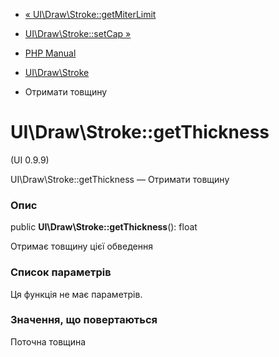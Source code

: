 - [« UI\Draw\Stroke::getMiterLimit](ui-draw-stroke.getmiterlimit.md)
- [UI\Draw\Stroke::setCap »](ui-draw-stroke.setcap.md)

- [PHP Manual](index.md)
- [UI\Draw\Stroke](class.ui-draw-stroke.md)
- Отримати товщину

# UI\Draw\Stroke::getThickness

(UI 0.9.9)

UI\Draw\Stroke::getThickness — Отримати товщину

### Опис

public **UI\Draw\Stroke::getThickness**(): float

Отримає товщину цієї обведення

### Список параметрів

Ця функція не має параметрів.

### Значення, що повертаються

Поточна товщина
